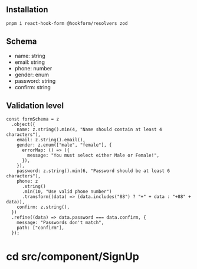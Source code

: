 ## Installation

```
pnpm i react-hook-form @hookform/resolvers zod

```

## Schema

- name: string
- email: string
- phone: number
- gender: enum
- password: string
- confirm: string

## Validation level

```
const formSchema = z
  .object({
    name: z.string().min(4, "Name should contain at least 4 characters"),
    email: z.string().email(),
    gender: z.enum(["male", "female"], {
      errorMap: () => ({
        message: "You must select either Male or Female!",
      }),
    }),
    password: z.string().min(6, "Password should be at least 6 characters"),
    phone: z
      .string()
      .min(10, "Use valid phone number")
      .transform((data) => (data.includes("88") ? "+" + data : "+88" + data)),
    confirm: z.string(),
  })
  .refine((data) => data.password === data.confirm, {
    message: "Passwords don't match",
    path: ["confirm"],
  });
```

# cd src/component/SignUp
